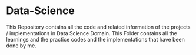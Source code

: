# Data-Science
This Repository contains all the code and related information of the projects / implementations in Data Science Domain.
This Folder contains all the learnings and the practice codes and the implementations that have been done by me.
